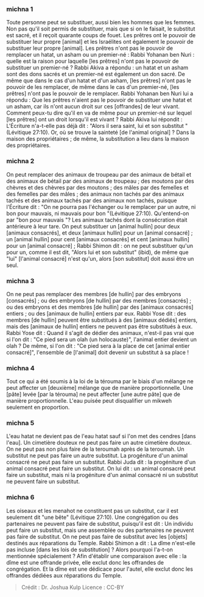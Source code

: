 
### michna 1
Toute personne peut se substituer, aussi bien les hommes que les femmes. Non pas qu'il soit permis de substituer, mais que si on le faisait, le substitut est sacré, et il reçoit quarante coups de fouet. Les prêtres ont le pouvoir de substituer leur propre [animal] et les Israélites ont également le pouvoir de substituer leur propre [animal]. Les prêtres n'ont pas le pouvoir de remplacer un hatat, un asham ou un premier-né : Rabbi Yohanan ben Nuri : quelle est la raison pour laquelle [les prêtres] n'ont pas le pouvoir de substituer un premier-né ? Rabbi Akiva a répondu : un hatat et un asham sont des dons sacrés et un premier-né est également un don sacré. De même que dans le cas d'un hatat et d'un asham, [les prêtres] n'ont pas le pouvoir de les remplacer, de même dans le cas d'un premier-né, [les prêtres] n'ont pas le pouvoir de le remplacer. Rabbi Yohanan ben Nuri lui a répondu : Que les prêtres n'aient pas le pouvoir de substituer une hatat et un asham, car ils n'ont aucun droit sur ces [offrandes] de leur vivant. Comment peux-tu dire qu'il en va de même pour un premier-né sur lequel [les prêtres] ont un droit lorsqu'il est vivant ? Rabbi Akiva lui répondit : L'Écriture n'a-t-elle pas déjà dit : "Alors il sera saint, lui et son substitut "(Lévitique 27:10).  Or, où se trouve la sainteté [de l'animal original] ? Dans la maison des propriétaires ; de même, la substitution a lieu dans la maison des propriétaires.

### michna 2
On peut remplacer des animaux de troupeau par des animaux de bétail et des animaux de bétail par des animaux de troupeau ; des moutons par des chèvres et des chèvres par des moutons ; des mâles par des femelles et des femelles par des mâles ; des animaux non tachés par des animaux tachés et des animaux tachés par des animaux non tachés, puisque l'Écriture dit : "On ne pourra pas l'échanger ou le remplacer par un autre, ni bon pour mauvais, ni mauvais pour bon "(Lévitique 27:10). Qu'entend-on par "bon pour mauvais "? Les animaux tachés dont la consécration était antérieure à leur tare. On peut substituer un [animal hullin] pour deux [animaux consacrés], et deux [animaux hullin] pour un [animal consacré] ; un [animal hullin] pour cent [animaux consacrés] et cent [animaux hullin] pour un [animal consacré] ; Rabbi Shimon dit : on ne peut substituer qu'un pour un, comme il est dit, "Alors lui et son substitut" (ibid), de même que "lui" [l'animal consacré] n'est qu'un, alors [son substitut] doit aussi être un seul.

### michna 3
On ne peut pas remplacer des membres [de hullin] par des embryons [consacrés] ; ou des embryons [de hullin] par des membres [consacrés] ; ou des embryons et des membres [de hullin] par des [animaux consacrés] entiers ; ou des [animaux de hullin] entiers par eux. Rabbi Yose dit : des membres [de hullin] peuvent être substitués à des [animaux dédiés] entiers, mais des [animaux de hullin] entiers ne peuvent pas être substitués à eux. Rabbi Yose dit : Quand il s'agit de dédier des animaux, n'est-il pas vrai que si l'on dit : "Ce pied sera un olah (un holocauste)", l'animal entier devient un olah ? De même, si l'on dit : "Ce pied sera à la place de cet [animal entier consacré]", l'ensemble de [l'animal] doit devenir un substitut à sa place !

### michna 4
Tout ce qui a été soumis à la loi de la térouma par le biais d'un mélange ne peut affecter un [deuxième] mélange que de manière proportionnelle. Une [pâte] levée [par la térouma] ne peut affecter [une autre pâte] que de manière proportionnelle. L'eau puisée peut disqualifier un mikweh seulement en proportion.

### michna 5
L'eau hatat ne devient pas de l'eau hatat sauf si l'on met des cendres [dans l'eau]. Un cimetière douteux ne peut pas faire un autre cimetière douteux. On ne peut pas non plus faire de la teroumah après de la teroumah. Un substitut ne peut pas faire un autre substitut. La progéniture d'un animal consacré ne peut pas faire un substitut. Rabbi Juda dit : la progéniture d'un animal consacré peut faire un substitut. On lui dit : un animal consacré peut faire un substitut, mais ni la progéniture d'un animal consacré ni un substitut ne peuvent faire un substitut.

### michna 6
Les oiseaux et les menahot ne constituent pas un substitut, car il est seulement dit "une bête" (Lévitique 27:10). Une congrégation ou des partenaires ne peuvent pas faire de substitut, puisqu'il est dit : Un individu peut faire un substitut, mais une assemblée ou des partenaires ne peuvent pas faire de substitut. On ne peut pas faire de substitut avec les [objets] destinés aux réparations du Temple. Rabbi Shimon a dit :  La dîme n'est-elle pas incluse [dans les lois de substitution] ? Alors pourquoi l'a-t-on mentionnée spécialement ?  Afin d'établir une comparaison avec elle : la dîme est une offrande privée, elle exclut donc les offrandes de congrégation. Et la dîme est une dédicace pour l'autel, elle exclut donc les offrandes dédiées aux réparations du Temple.

>Crédit : Dr. Joshua Kulp
>Licence : CC-BY